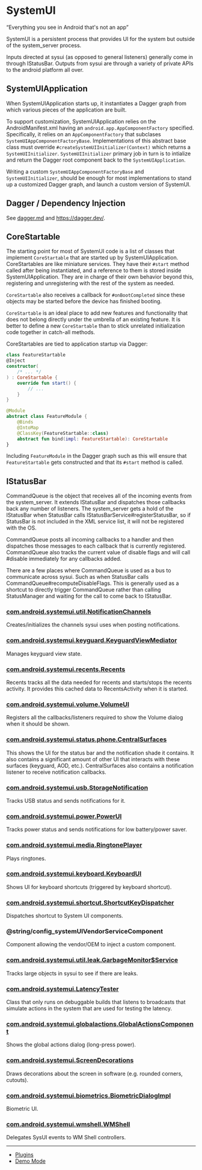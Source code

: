 # SystemUI

“Everything you see in Android that's not an app”

SystemUI is a persistent process that provides UI for the system but outside
of the system_server process.

Inputs directed at sysui (as opposed to general listeners) generally come in
through IStatusBar. Outputs from sysui are through a variety of private APIs to
the android platform all over.

## SystemUIApplication

When SystemUIApplication starts up, it instantiates a Dagger graph from which
various pieces of the application are built.

To support customization, SystemUIApplication relies on the AndroidManifest.xml
having an `android.app.AppComponentFactory` specified. Specifically, it relies
on an `AppComponentFactory` that subclases `SystemUIAppComponentFactoryBase`.
Implementations of this abstract base class must override
`#createSystemUIInitializer(Context)` which returns a `SystemUIInitializer`.
`SystemUIInitializer` primary job in turn is to intialize and return the Dagger
root component back to the `SystemUIApplication`.

Writing a custom `SystemUIAppComponentFactoryBase` and `SystemUIInitializer`,
should be enough for most implementations to stand up a customized Dagger
graph, and launch a custom version of SystemUI.

## Dagger / Dependency Injection

See [dagger.md](docs/dagger.md) and https://dagger.dev/.

## CoreStartable

The starting point for most of SystemUI code is a list of classes that
implement `CoreStartable` that are started up by SystemUIApplication.
CoreStartables are like miniature services. They have their `#start` method
called after being instantiated, and a reference to them is stored inside
SystemUIApplication. They are in charge of their own behavior beyond this,
registering and unregistering with the rest of the system as needed.

`CoreStartable` also receives a callback for `#onBootCompleted`
since these objects may be started before the device has finished booting.

`CoreStartable` is an ideal place to add new features and functionality
that does not belong directly under the umbrella of an existing feature.
It is better to define a new `CoreStartable` than to stick unrelated
initialization code together in catch-all methods.

CoreStartables are tied to application startup via Dagger:

```kotlin
class FeatureStartable
@Inject
constructor(
    /* ... */
) : CoreStartable {
    override fun start() {
        // ...
    }
}

@Module
abstract class FeatureModule {
    @Binds
    @IntoMap
    @ClassKey(FeatureStartable::class)
    abstract fun bind(impl: FeatureStartable): CoreStartable
}
```

Including `FeatureModule` in the Dagger graph such as this will ensure that
`FeatureStartable` gets constructed and that its `#start` method is called.

## IStatusBar

CommandQueue is the object that receives all of the incoming events from the
system_server. It extends IStatusBar and dispatches those callbacks back any
number of listeners. The system_server gets a hold of the IStatusBar when
StatusBar calls IStatusBarService#registerStatusBar, so if StatusBar is not
included in the XML service list, it will not be registered with the OS.

CommandQueue posts all incoming callbacks to a handler and then dispatches
those messages to each callback that is currently registered. CommandQueue
also tracks the current value of disable flags and will call #disable
immediately for any callbacks added.

There are a few places where CommandQueue is used as a bus to communicate
across sysui. Such as when StatusBar calls CommandQueue#recomputeDisableFlags.
This is generally used as a shortcut to directly trigger CommandQueue rather than
calling StatusManager and waiting for the call to come back to IStatusBar.

### [com.android.systemui.util.NotificationChannels](/packages/SystemUI/src/com/android/systemui/util/NotificationChannels.java)

Creates/initializes the channels sysui uses when posting notifications.

### [com.android.systemui.keyguard.KeyguardViewMediator](/packages/SystemUI/src/com/android/systemui/keyguard/KeyguardViewMediator.java)

Manages keyguard view state.

### [com.android.systemui.recents.Recents](/packages/SystemUI/src/com/android/systemui/recents/Recents.java)

Recents tracks all the data needed for recents and starts/stops the recents
activity. It provides this cached data to RecentsActivity when it is started.

### [com.android.systemui.volume.VolumeUI](/packages/SystemUI/src/com/android/systemui/volume/VolumeUI.java)

Registers all the callbacks/listeners required to show the Volume dialog when
it should be shown.

### [com.android.systemui.status.phone.CentralSurfaces](/packages/SystemUI/src/com/android/systemui/status/phone/CentralSurfaces.java)

This shows the UI for the status bar and the notification shade it contains.
It also contains a significant amount of other UI that interacts with these
surfaces (keyguard, AOD, etc.). CentralSurfaces also contains a notification listener
to receive notification callbacks.

### [com.android.systemui.usb.StorageNotification](/packages/SystemUI/src/com/android/systemui/usb/StorageNotification.java)

Tracks USB status and sends notifications for it.

### [com.android.systemui.power.PowerUI](/packages/SystemUI/src/com/android/systemui/power/PowerUI.java)

Tracks power status and sends notifications for low battery/power saver.

### [com.android.systemui.media.RingtonePlayer](/packages/SystemUI/src/com/android/systemui/media/RingtonePlayer.java)

Plays ringtones.

### [com.android.systemui.keyboard.KeyboardUI](/packages/SystemUI/src/com/android/systemui/keyboard/KeyboardUI.java)

Shows UI for keyboard shortcuts (triggered by keyboard shortcut).

### [com.android.systemui.shortcut.ShortcutKeyDispatcher](/packages/SystemUI/src/com/android/systemui/shortcut/ShortcutKeyDispatcher.java)

Dispatches shortcut to System UI components.

### @string/config_systemUIVendorServiceComponent

Component allowing the vendor/OEM to inject a custom component.

### [com.android.systemui.util.leak.GarbageMonitor$Service](/packages/SystemUI/src/com/android/systemui/util/leak/GarbageMonitor.java)

Tracks large objects in sysui to see if there are leaks.

### [com.android.systemui.LatencyTester](/packages/SystemUI/src/com/android/systemui/LatencyTester.java)

Class that only runs on debuggable builds that listens to broadcasts that
simulate actions in the system that are used for testing the latency.

### [com.android.systemui.globalactions.GlobalActionsComponent](/packages/SystemUI/src/com/android/systemui/globalactions/GlobalActionsComponent.java)

Shows the global actions dialog (long-press power).

### [com.android.systemui.ScreenDecorations](/packages/SystemUI/src/com/android/systemui/ScreenDecorations.java)

Draws decorations about the screen in software (e.g. rounded corners, cutouts).

### [com.android.systemui.biometrics.BiometricDialogImpl](/packages/SystemUI/src/com/android/systemui/biometrics/BiometricDialogImpl.java)

Biometric UI.

### [com.android.systemui.wmshell.WMShell](/packages/SystemUI/src/com/android/systemui/wmshell/WMShell.java)

Delegates SysUI events to WM Shell controllers.

---

 * [Plugins](/packages/SystemUI/docs/plugins.md)
 * [Demo Mode](/packages/SystemUI/docs/demo_mode.md)
